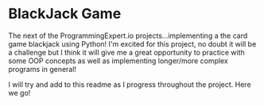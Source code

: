 # BlackJack Game

The next of the ProgrammingExpert.io projects...implementing a the card game blackjack using Python! I'm excited for this project, no doubt it will be a challenge but I think it will give me a great opportunity to practice with some OOP concepts as well as implementing longer/more complex programs in general!

I will try and add to this readme as I progress throughout the project. Here we go!